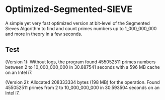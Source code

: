 # Optimized-Segmented-SIEVE
A simple yet very fast optimized version at bit-level of the Segmented Sieves Algorithm to find and count primes numbers up to 1_000_000_000 and more in theory in a few seconds.

## Test
(Version 1): Without logs, the program found 455052511 primes numbers between 2 to 10_000_000_000 in 30.887541 seconds with a 596 MB cache on an Intel i7.

(Version 2): Allocated 208333334 bytes (198 MB) for the operation. Found 455052511 primes from 2 to 10_000_000_000 in 30.593504 seconds on an Intel i7.

